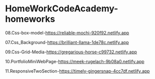 # HomeWorkCodeAcademy-homeworks

08.Css-box-model-https://reliable-mochi-920f92.netlify.app

07.Css_Background-https://brilliant-llama-1de78c.netlify.app

09.Css-Grid-Media-https://gregarious-horse-c99732.netlify.app

10.PortfolioMiniWebPage-https://meek-rugelach-9b08a0.netlify.app

11.ResponsiveTwoSection-https://timely-gingersnap-4cc7df.netlify.app


